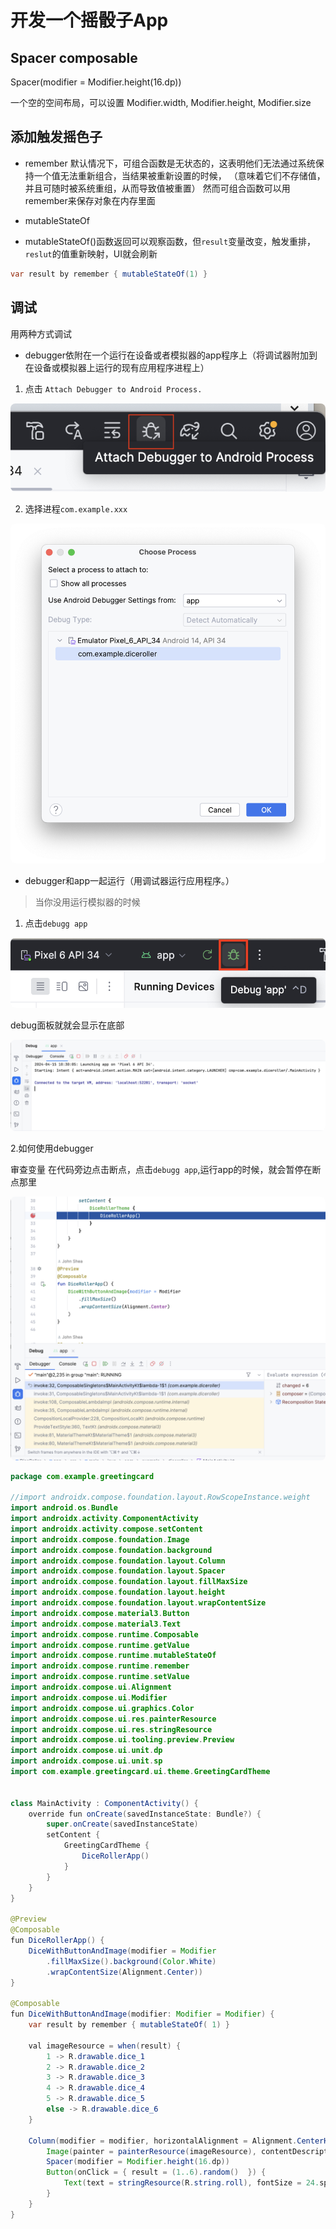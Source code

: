 # 开发一个摇骰子App

## Spacer composable

Spacer(modifier = Modifier.height(16.dp))

一个空的空间布局，可以设置 Modifier.width, Modifier.height, Modifier.size

## 添加触发摇色子

- remember
默认情况下，可组合函数是无状态的，这表明他们无法通过系统保持一个值无法重新组合，当结果被重新设置的时候，
（意味着它们不存储值，并且可随时被系统重组，从而导致值被重置）
然而可组合函数可以用remember来保存对象在内存里面

- mutableStateOf
- mutableStateOf()函数返回可以观察函数，但`result`变量改变，触发重排，`reslut`的值重新映射，UI就会刷新

```java
var result by remember { mutableStateOf(1) }
```


## 调试

用两种方式调试

- debugger依附在一个运行在设备或者模拟器的app程序上（将调试器附加到在设备或模拟器上运行的现有应用程序进程上）
1. 点击 `Attach Debugger to Android Process.`
<p>
  <img src="../.vitepress/public/start/buttonApp/1.png" alt="vitepress init screenshot" style="border-radius:8px">
</p>

2. 选择进程`com.example.xxx`

<p>
  <img src="../.vitepress/public/start/buttonApp/2.png" alt="vitepress init screenshot" style="border-radius:8px">
</p>

- debugger和app一起运行（用调试器运行应用程序。）

> 当你没用运行模拟器的时候

1. 点击`debugg app`
<p>
  <img src="../.vitepress/public/start/buttonApp/3.png" alt="vitepress init screenshot" style="border-radius:8px">
</p>

debug面板就就会显示在底部
<p>
  <img src="../.vitepress/public/start/buttonApp/4.png" alt="vitepress init screenshot" style="border-radius:8px">
</p>

2.如何使用debugger

 审查变量 在代码旁边点击断点，点击`debugg app`,运行app的时候，就会暂停在断点那里
<p>
  <img src="../.vitepress/public/start/buttonApp/5.png" alt="vitepress init screenshot" style="border-radius:8px">
</p>

```java
package com.example.greetingcard

//import androidx.compose.foundation.layout.RowScopeInstance.weight
import android.os.Bundle
import androidx.activity.ComponentActivity
import androidx.activity.compose.setContent
import androidx.compose.foundation.Image
import androidx.compose.foundation.background
import androidx.compose.foundation.layout.Column
import androidx.compose.foundation.layout.Spacer
import androidx.compose.foundation.layout.fillMaxSize
import androidx.compose.foundation.layout.height
import androidx.compose.foundation.layout.wrapContentSize
import androidx.compose.material3.Button
import androidx.compose.material3.Text
import androidx.compose.runtime.Composable
import androidx.compose.runtime.getValue
import androidx.compose.runtime.mutableStateOf
import androidx.compose.runtime.remember
import androidx.compose.runtime.setValue
import androidx.compose.ui.Alignment
import androidx.compose.ui.Modifier
import androidx.compose.ui.graphics.Color
import androidx.compose.ui.res.painterResource
import androidx.compose.ui.res.stringResource
import androidx.compose.ui.tooling.preview.Preview
import androidx.compose.ui.unit.dp
import androidx.compose.ui.unit.sp
import com.example.greetingcard.ui.theme.GreetingCardTheme


class MainActivity : ComponentActivity() {
    override fun onCreate(savedInstanceState: Bundle?) {
        super.onCreate(savedInstanceState)
        setContent {
            GreetingCardTheme {
                DiceRollerApp()
            }
        }
    }
}

@Preview
@Composable
fun DiceRollerApp() {
    DiceWithButtonAndImage(modifier = Modifier
        .fillMaxSize().background(Color.White)
        .wrapContentSize(Alignment.Center))
}

@Composable
fun DiceWithButtonAndImage(modifier: Modifier = Modifier) {
    var result by remember { mutableStateOf( 1) }

    val imageResource = when(result) {
        1 -> R.drawable.dice_1
        2 -> R.drawable.dice_2
        3 -> R.drawable.dice_3
        4 -> R.drawable.dice_4
        5 -> R.drawable.dice_5
        else -> R.drawable.dice_6
    }

    Column(modifier = modifier, horizontalAlignment = Alignment.CenterHorizontally) {
        Image(painter = painterResource(imageResource), contentDescription = imageResource.toString())
        Spacer(modifier = Modifier.height(16.dp))
        Button(onClick = { result = (1..6).random()  }) {
            Text(text = stringResource(R.string.roll), fontSize = 24.sp)
        }
    }
}
```